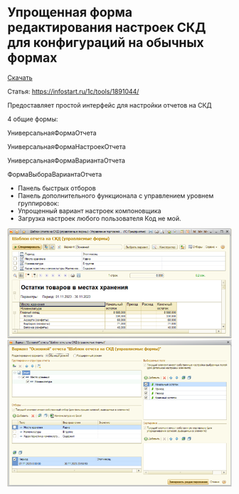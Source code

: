# Упрощенная форма редактирования настроек СКД для конфигураций на обычных формах

[Скачать](https://github.com/kuzyara/ManagedFormesReports/raw/main/ManagedFormesReports.dt)

Статья: https://infostart.ru/1c/tools/1891044/

Предоставляет простой интерфейс для настройки отчетов на СКД

4 общие формы:

УниверсальнаяФормаОтчета

УниверсальнаяФормаНастроекОтчета

УниверсальнаяФормаВариантаОтчета

ФормаВыбораВариантаОтчета
- Панель быстрых отборов
- Панель дополнительного функционала с управлением уровнем группировок:
- Упрощенный вариант настроек компоновщика
- Загрузка настроек любого пользователя
Код не мой.

![image](MainForm.png)
![image](SettingsForm.png)
